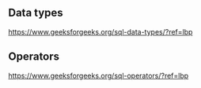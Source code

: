 ## Data types
https://www.geeksforgeeks.org/sql-data-types/?ref=lbp

## Operators
https://www.geeksforgeeks.org/sql-operators/?ref=lbp

